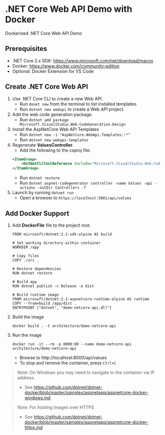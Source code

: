 # .NET Core Web API Demo with Docker

Dockerized .NET Core Web API Demo

## Prerequisites
- .NET Core 2.x SDK: https://www.microsoft.com/net/download/macos
- Docker: https://www.docker.com/community-edition
- Optional: Docker Extension for VS Code

## Create .NET Core Web API
1. Use .NET Core CLI to create a new Web API.
    - Run `donet new` from the terminal to list installed templates.
    - Run `dotnet new webapi` to create a Web API project.
2. Add the web code generation package.
    - Run `dotnet add package Microsoft.VisualStudio.Web.CodeGeneration.Design`
3. Install the AspNetCore Web API Templates
    - Run `dotnet new -i "AspNetCore.WebApi.Templates::*"`
    - Run `dotnet new webapi-templates`
4. Regenerate **ValuesController**.
    - Add the following to the csproj file:
    ```xml
    <ItemGroup>
        <DotNetCliToolReference Include="Microsoft.VisualStudio.Web.CodeGeneration.Tools" Version="2.0.0" />
    </ItemGroup>
    ```
    - Run `dotnet restore`
    - Run `dotnet aspnet-codegenerator controller -name Values -api -actions -outDir Controllers -f`
5. Launch by running `dotnet run`
    - Open a browser to `https://localhost:5001/api/values`

## Add Docker Support
1. Add **DockerFile** file to the project root.
    ```docker
    FROM microsoft/dotnet:2.1-sdk-alpine AS build

    # Set working directory within container
    WORKDIR /app

    # Copy files
    COPY ./src .

    # Restore dependencies
    RUN dotnet restore

    # Build app
    RUN dotnet publish -c Release -o dist

    # Build runtime image
    FROM microsoft/dotnet:2.1-aspnetcore-runtime-alpine AS runtime
    COPY --from=build /app/dist .
    ENTRYPOINT ["dotnet", "demo-netcore-api.dll"]
    ```
2. Build the image
    ```
    docker build . -t architecture/demo-netcore-api
    ```
3. Run the image
    ```
    docker run -it --rm -p 8000:80 --name demo-netcore-api architecture/demo-netcore-api
    ```
    - Browse to http://localhost:8000/api/values
    - To stop and remove the container, press `Ctrl+C`

> Note: On Windows you may need to navigate to the container via IP address.  
> - See https://github.com/dotnet/dotnet-docker/blob/master/samples/aspnetapp/aspnetcore-docker-windows.md

> Note: For hosting images over HTTPS  
> - See https://github.com/dotnet/dotnet-docker/blob/master/samples/aspnetapp/aspnetcore-docker-https.md
